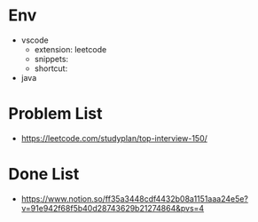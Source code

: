 # Env
- vscode
  - extension: leetcode
  - snippets:
  - shortcut:
- java

# Problem List
- https://leetcode.com/studyplan/top-interview-150/

# Done List
- https://www.notion.so/ff35a3448cdf4432b08a1151aaa24e5e?v=91e942f68f5b40d28743629b21274864&pvs=4
